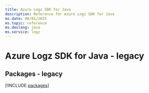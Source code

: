 ```yaml
---
title: Azure Logz SDK for Java
description: Reference for Azure Logz SDK for Java
ms.date: 08/01/2025
ms.topic: reference
ms.devlang: java
ms.service: logz
---
```

# Azure Logz SDK for Java - legacy
## Packages - legacy
[!INCLUDE [packages](logz-index.md)]
